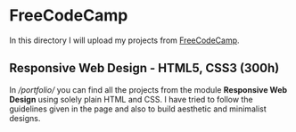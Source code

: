 # FreeCodeCamp

In this directory I will upload my projects from [FreeCodeCamp](www.freecodecamp.org).

## Responsive Web Design - HTML5, CSS3 (300h)

In _/portfolio/_ you can find all the projects from the module **Responsive Web Design** using solely plain HTML and CSS. I have tried to follow the guidelines given in the page and also to build aesthetic and minimalist designs. 
